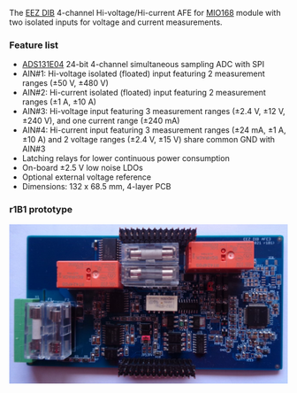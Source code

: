The [EEZ DIB](https://github.com/eez-open/modular-psu) 4-channel Hi-voltage/Hi-current AFE for [MIO168](https://github.com/eez-open/dib-mio168) module with two isolated inputs for voltage and current measurements.

### Feature list
* [ADS131E04](https://www.ti.com/product/ADS131E04) 24-bit 4-channel simultaneous sampling ADC with SPI
* AIN#1: Hi-voltage isolated (floated) input featuring 2 measurement ranges (±50 V, ±480 V)
* AIN#2: Hi-current isolated (floated) input featuring 2 measurement ranges (±1 A, ±10 A)
* AIN#3: Hi-voltage input featuring 3 measurement ranges (±2.4 V, ±12 V, ±240 V), and one current range (±240 mA) 
* AIN#4: Hi-current input featuring 3 measurement ranges (±24 mA, ±1 A, ±10 A) and 2 voltage ranges (±2.4 V, ±15 V) share common GND with AIN#3
* Latching relays for lower continuous power consumption 
* On-board ±2.5 V low noise LDOs
* Optional external voltage reference
* Dimensions: 132 x 68.5 mm, 4-layer PCB


### r1B1 prototype

![prototype](Images/AFE1_prototype_r3B1.JPG)